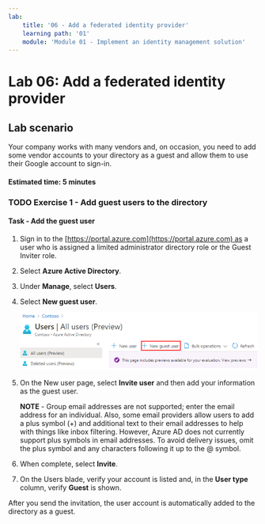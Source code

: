 ```yaml
---
lab:
    title: '06 - Add a federated identity provider'
    learning path: '01'
    module: 'Module 01 - Implement an identity management solution'
---
```


# Lab 06: Add a federated identity provider

## Lab scenario

Your company works with many vendors and, on occasion, you need to add some vendor accounts to your directory as a guest and allow them to use their Google account to sign-in.

#### Estimated time: 5 minutes

### **TODO** Exercise 1 - Add guest users to the directory

#### Task - Add the guest user

1. Sign in to the [https://portal.azure.com](https://portal.azure.com) as a user who is assigned a limited administrator directory role or the Guest Inviter role.

2. Select **Azure Active Directory**.

3. Under **Manage**, select **Users**.

4. Select **New guest user**.

    ![Screen image displaying the Users blade with the New guest user menu option selected](./media/lp1-mod3-new-guest-user-menu-selection.png)

5. On the New user page, select **Invite user** and then add your information as the guest user.

    **NOTE** - Group email addresses are not supported; enter the email address for an individual. Also, some email providers allow users to add a plus symbol (+) and additional text to their email addresses to help with things like inbox filtering. However, Azure AD does not currently support plus symbols in email addresses. To avoid delivery issues, omit the plus symbol and any characters following it up to the @ symbol.

6. When complete, select **Invite**.

7. On the Users blade, verify your account is listed and, in the **User type** column, verify **Guest** is shown.

After you send the invitation, the user account is automatically added to the directory as a guest.

